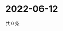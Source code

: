 # 2022-06-12

共 0 条

<!-- BEGIN WEIBO -->
<!-- 最后更新时间 Sun Jun 12 2022 13:13:39 GMT+0800 (China Standard Time) -->

<!-- END WEIBO -->
